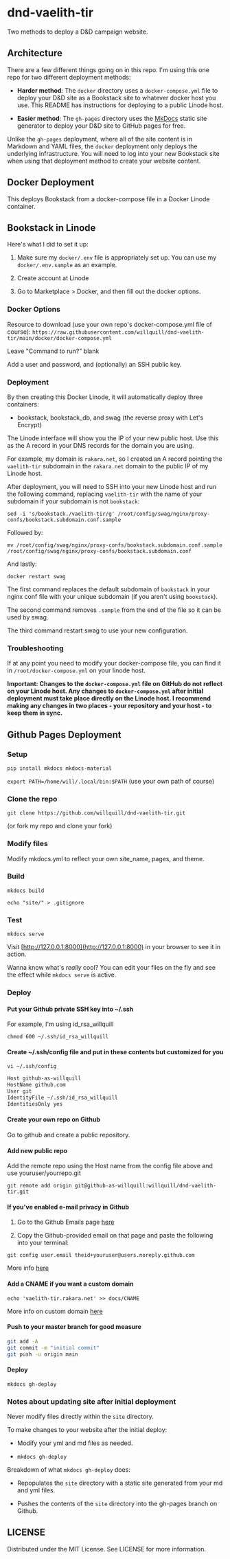 # dnd-vaelith-tir

Two methods to deploy a D&D campaign website.

## Architecture

There are a few different things going on in this repo. I'm using this one repo for two different deployment methods:

* **Harder method**: The `docker` directory uses a `docker-compose.yml` file to deploy your D&D site as a Bookstack site to whatever docker host you use. This README has instructions for deploying to a public Linode host.

* **Easier method**: The `gh-pages` directory uses the [MkDocs](https://www.mkdocs.org) static site generator to deploy your D&D site to GitHub pages for free.

Unlike the `gh-pages` deployment, where all of the site content is in Markdown and YAML files, the `docker` deployment only deploys the underlying infrastructure. You will need to log into your new Bookstack site when using that deployment method to create your website content.

## Docker Deployment

This deploys Bookstack from a docker-compose file in a Docker Linode container.

## Bookstack in Linode

Here's what I did to set it up:

1. Make sure my `docker/.env` file is appropriately set up. You can use my `docker/.env.sample` as an example.

2. Create account at Linode

3. Go to Marketplace > Docker, and then fill out the docker options.

### Docker Options

Resource to download (use your own repo's docker-compose.yml file of course): `https://raw.githubusercontent.com/willquill/dnd-vaelith-tir/main/docker/docker-compose.yml`

Leave "Command to run?" blank

Add a user and password, and (optionally) an SSH public key.

### Deployment

By then creating this Docker Linode, it will automatically deploy three containers:

* bookstack, bookstack_db, and swag (the reverse proxy with Let's Encrypt)

The Linode interface will show you the IP of your new public host. Use this as the A record in your DNS records for the domain you are using.

For example, my domain is `rakara.net`, so I created an A record pointing the `vaelith-tir` subdomain in the `rakara.net` domain to the public IP of my Linode host.

After deployment, you will need to SSH into your new Linode host and run the following command, replacing `vaelith-tir` with the name of your subdomain if your subdomain is not `bookstack`:

`sed -i 's/bookstack./vaelith-tir/g' /root/config/swag/nginx/proxy-confs/bookstack.subdomain.conf.sample`

Followed by:

`mv /root/config/swag/nginx/proxy-confs/bookstack.subdomain.conf.sample /root/config/swag/nginx/proxy-confs/bookstack.subdomain.conf`

And lastly:

`docker restart swag`

The first command replaces the default subdomain of `bookstack` in your nginx conf file with your unique subdomain (if you aren't using `bookstack`).

The second command removes `.sample` from the end of the file so it can be used by swag.

The third command restart swag to use your new configuration.

### Troubleshooting

If at any point you need to modify your docker-compose file, you can find it in `/root/docker-compose.yml` on your linode host.

**Important: Changes to the `docker-compose.yml` file on GitHub do not reflect on your Linode host. Any changes to `docker-compose.yml` after initial deployment must take place directly on the Linode host. I recommend making any changes in two places - your repository and your host - to keep them in sync.**

## Github Pages Deployment

### Setup

`pip install mkdocs mkdocs-material`

`export PATH=/home/will/.local/bin:$PATH` (use your own path of course)

### Clone the repo

`git clone https://github.com/willquill/dnd-vaelith-tir.git`

(or fork my repo and clone your fork)

### Modify files

Modify mkdocs.yml to reflect your own site_name, pages, and theme.

### Build

`mkdocs build`

`echo "site/" > .gitignore`

### Test

`mkdocs serve`

Visit [http://127.0.0.1:8000](http://127.0.0.1:8000) in your browser to see it in action.

Wanna know what's _really_ cool? You can edit your files on the fly and see the effect while `mkdocs serve` is active.

### Deploy

#### Put your Github private SSH key into ~/.ssh

For example, I'm using id_rsa_willquill

`chmod 600 ~/.ssh/id_rsa_willquill`

#### Create ~/.ssh/config file and put in these contents but customized for you

`vi ~/.ssh/config`

```sh
Host github-as-willquill
HostName github.com
User git
IdentityFile ~/.ssh/id_rsa_willquill
IdentitiesOnly yes
```

#### Create your own repo on Github

Go to github and create a public repository.

#### Add new public repo

Add the remote repo using the Host name from the config file above and use youruser/yourrepo.git

`git remote add origin git@github-as-willquill:willquill/dnd-vaelith-tir.git`

#### If you've enabled e-mail privacy in Github

1. Go to the Github Emails page [here](https://github.com/settings/emails)

2. Copy the Github-provided email on that page and paste the following into your terminal:

`git config user.email theid+youruser@users.noreply.github.com`

More info [here](https://stackoverflow.com/questions/43378060/meaning-of-the-github-message-push-declined-due-to-email-privacy-restrictions)

#### Add a CNAME if you want a custom domain

`echo 'vaelith-tir.rakara.net' >> docs/CNAME`

More info on custom domain [here](https://medium.com/@hossainkhan/using-custom-domain-for-github-pages-86b303d3918a)

#### Push to your master branch for good measure

```sh
git add -A
git commit -m "initial commit"
git push -u origin main
```

#### Deploy

`mkdocs gh-deploy`

### Notes about updating site after initial deployment

Never modify files directly within the `site` directory.

To make changes to your website after the initial deploy:

* Modify your yml and md files as needed.

* `mkdocs gh-deploy`

Breakdown of what `mkdocs gh-deploy` does:

* Repopulates the `site` directory with a static site generated from your md and yml files.

* Pushes the contents of the `site` directory into the gh-pages branch on Github.

## LICENSE

Distributed under the MIT License. See LICENSE for more information.
